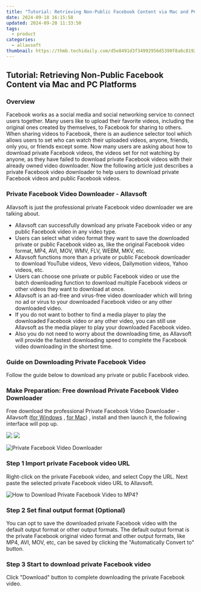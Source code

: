 ```yaml
---
title: "Tutorial: Retrieving Non-Public Facebook Content via Mac and PC Platforms"
date: 2024-09-18 16:15:58
updated: 2024-09-20 11:33:50
tags:
  - product
categories:
  - allavsoft
thumbnail: https://thmb.techidaily.com/d5e8491d3f34992956d5390f8a8c8192037db1bb4f39254b71c759c472e8e33a.jpg
---
```


## Tutorial: Retrieving Non-Public Facebook Content via Mac and PC Platforms

### Overview

Facebook works as a social media and social networking service to connect users together. Many users like to upload their favorite videos, including the original ones created by themselves, to Facebook for sharing to others. When sharing videos to Facebook, there is an audience selector tool which allows users to set who can watch their uploaded videos, anyone, friends, only you, or friends except some. Now many users are asking about how to download private Facebook videos, the videos set for not watching by anyone, as they have failed to download private Facebook videos with their already owned video downloader. Now the following article just describes a private Facebook video downloader to help users to download private Facebook videos and public Facebook videos.

### Private Facebook Video Downloader - Allavsoft

Allavsoft is just the professional private Facebook video downloader we are talking about.

* Allavsoft can successfully download any private Facebook video or any public Facebook video in any video type.
* Users can select what video format they want to save the downloaded private or public Facebook video as, like the original Facebook video format, MP4, AVI, MOV, WMV, FLV, WEBM, MKV, etc.
* Allavsoft functions more than a private or public Facebook downloader to download YouTube videos, Vevo videos, Dailymotion videos, Yahoo videos, etc.
* Users can choose one private or public Facebook video or use the batch downloading function to download multiple Facebook videos or other videos they want to download at once.
* Allavsoft is an ad-free and virus-free video downloader which will bring no ad or virus to your downloaded Facebook video or any other downloaded video.
* If you do not want to bother to find a media player to play the downloaded Facebook video or any other video, you can still use Allavsoft as the media player to play your downloaded Facebook video.
* Also you do not need to worry about the downloading time, as Allavsoft will provide the fastest downloading speed to complete the Facebook video downloading in the shortest time.

### Guide on Downloading Private Facebook Video

Follow the guide below to download any private or public Facebook video.

### Make Preparation: Free download Private Facebook Video Downloader

Free download the professional Private Facebook Video Downloader - Allavsoft ([for Windows](https://tools.techidaily.com/allavsoft/products/) , [for Mac](https://tools.techidaily.com/allavsoft/products/)) , install and then launch it, the following interface will pop up.

[![](https://www.allavsoft.com/how-to/../images/how-to/free-download-win.jpg)](https://tools.techidaily.com/allavsoft/products/) [![](https://www.allavsoft.com/how-to/../images/how-to/free-download-mac.jpg)](https://tools.techidaily.com/allavsoft/products/)

![Private Facebook Video Downloader](https://www.allavsoft.com/how-to/../images/allavsoft/screen-shot-600.jpg)

### Step 1 Import private Facebook video URL

Right-click on the private Facebook video, and select Copy the URL. Next paste the selected private Facebook video URL to Allavsoft.

![How to Download Private Facebook Video to MP4?](https://www.allavsoft.com/how-to/../images/how-to/download-rtmp-video/download-rtmp-video.jpg)

### Step 2 Set final output format (Optional)

You can opt to save the downloaded private Facebook video with the default output format or other output formats. The default output format is the private Facebook original video format and other output formats, like MP4, AVI, MOV, etc, can be saved by clicking the "Automatically Convert to" button.

### Step 3 Start to download private Facebook video

Click "Download" button to complete downloading the private Facebook video.

<ins class="adsbygoogle"
     style="display:block"
     data-ad-format="autorelaxed"
     data-ad-client="ca-pub-7571918770474297"
     data-ad-slot="1223367746"></ins>



<ins class="adsbygoogle"
     style="display:block"
     data-ad-client="ca-pub-7571918770474297"
     data-ad-slot="8358498916"
     data-ad-format="auto"
     data-full-width-responsive="true"></ins>

